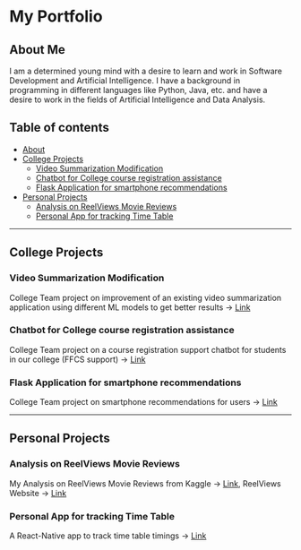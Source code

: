 # My Portfolio

## About Me

I am a determined young mind with a desire to learn and work in Software Development and Artificial Intelligence. I have a background in programming in different languages like Python, Java, etc. and have a desire to work in the fields of Artificial Intelligence and Data Analysis.

## Table of contents
- [About](#about-me)
- [College Projects](#Portfolio-Projects)
	+ [Video Summarization Modification](#Video-Summarization-Modification)
	+ [Chatbot for College course registration assistance](#Chatbot-for-College-course-registration-assistance)
	+ [Flask Application for smartphone recommendations](#Flask-Application-for-smartphone-recommendations)
- [Personal Projects](#personal-projects)
	+ [Analysis on ReelViews Movie Reviews](#Analysis-on-ReelViews-Movie-Reviews)
	+ [Personal App for tracking Time Table](#Personal-App-for-tracking-Time-Table)

---

## College Projects

### Video Summarization Modification
College Team project on improvement of an existing video summarization application using different ML models to get better results -> [Link](https://github.com/saviosajanm/VideoSummarization)

### Chatbot for College course registration assistance
College Team project on a course registration support chatbot for students in our college (FFCS support) -> [Link](https://github.com/saviosajanm/FFCS-Chatbot)

### Flask Application for smartphone recommendations
College Team project on smartphone recommendations for users -> [Link](https://github.com/saviosajanm/SmartphoneRecommendation/tree/main)

---

## Personal Projects

### Analysis on ReelViews Movie Reviews
My Analysis on ReelViews Movie Reviews from Kaggle -> [Link](https://github.com/saviosajanm/My_Portfolio/blob/main/analysis-on-reelview-reviews-author-savio-sajan.ipynb), ReelViews Website -> [Link](https://www.reelviews.net/)

### Personal App for tracking Time Table
A React-Native app to track time table timings -> [Link](https://github.com/saviosajanm/ConvApp/)


